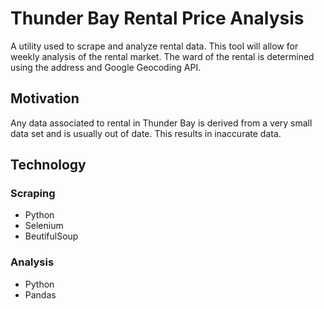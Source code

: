 # Thunder Bay Rental Price Analysis
A utility used to scrape and analyze rental data. This tool will allow for weekly analysis of the rental market. The ward of the rental is determined using the address and Google Geocoding API.

## Motivation
Any data associated to rental in Thunder Bay is derived from a very small data set and is usually out of date. This results in inaccurate data.

## Technology
### Scraping
* Python
* Selenium
* BeutifulSoup
### Analysis
* Python
* Pandas
